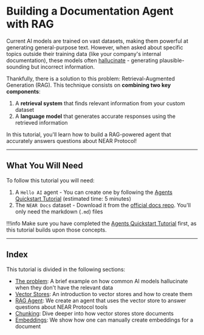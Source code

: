 # Building a Documentation Agent with RAG

Current AI models are trained on vast datasets, making them powerful at generating general-purpose text. However, when asked about specific topics outside their training data (like your company's internal documentation), these models often [hallucinate](https://thebullshitmachines.com/lesson-2-the-nature-of-bullshit/index.html) - generating plausible-sounding but incorrect information.

Thankfully, there is a solution to this problem: Retrieval-Augmented Generation (RAG). This technique consists on **combining two key components**:

1. A **retrieval system** that finds relevant information from your custom dataset
2. A **language model** that generates accurate responses using the retrieved information

In this tutorial, you'll learn how to build a RAG-powered agent that accurately answers questions about NEAR Protocol!

---

## What You Will Need

To follow this tutorial you will need:

1. A `Hello AI` agent - You can create one by following the [Agents Quickstart Tutorial](../../agents/quickstart.md) (estimated time: 5 minutes)
2. The `NEAR Docs` dataset - Download it from the [official docs repo](https://github.com/near/docs/tree/master/docs). You'll only need the markdown (`.md`) files

!!!info
    Make sure you have completed the [Agents Quickstart Tutorial](../../agents/quickstart.md) first, as this tutorial builds upon those concepts.

---

## Index

This tutorial is divided in the following sections:

- [The problem](./problem.md): A brief example on how common AI models hallucinate when they don't have the relevant data
- [Vector Stores](./vector_store.md): An introduction to vector stores and how to create them
- [RAG Agent](./agent.md): We create an agent that uses the vector store to answer questions about NEAR Protocol tools
- [Chunking](./chunking.md): Dive deeper into how vector stores store documents
- [Embeddings](./embeddings.md): We show how one can manually create embeddings for a document